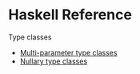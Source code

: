 # Haskell Reference

Type classes
- [Multi-parameter type classes](type-classes/multi-parameter-type-class.md)
- [Nullary type classes](type-classes/nullary-type-class.md)
